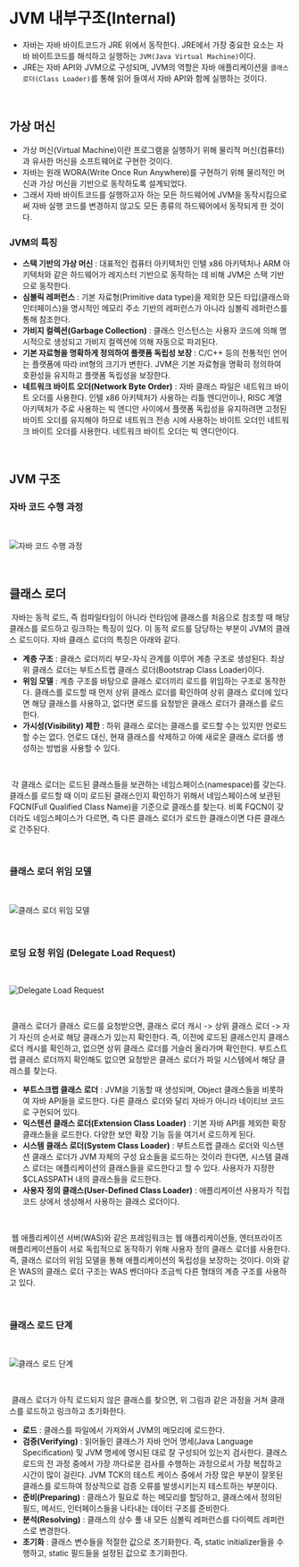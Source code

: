 # JVM 내부구조(Internal)
- 자바는 자바 바이트코드가 JRE 위에서 동작한다. JRE에서 가장 중요한 요소는 자바 바이트코드를 해석하고 실행하는 `JVM(Java Virtual Machine)`이다.
- JRE는 자바 API와 JVM으로 구성되며, JVM의 역할은 자바 애플리케이션을 `클래스 로더(Class Loader)`를 통해 읽어 들여서 자바 API와 함께 실행하는 것이다.

<br/>

## 가상 머신
- 가상 머신(Virtual Machine)이란 프로그램을 실행하기 위해 물리적 머신(컴퓨터)과 유사한 머신을 소프트웨어로 구현한 것이다.
- 자바는 원래 WORA(Write Once Run Anywhere)를 구현하기 위해 물리적인 머신과 가상 머신을 기반으로 동작하도록 설계되었다.
- 그래서 자바 바이트코드를 실행하고자 하는 모든 하드웨어에 JVM을 동작시킴으로써 자바 실행 코드를 변경하지 않고도 모든 종류의 하드웨어에서 동작되게 한 것이다.

### JVM의 특징
- **스택 기반의 가상 머신** : 대표적인 컴퓨터 아키텍처인 인텔 x86 아키텍처나 ARM 아키텍처와 같은 하드웨어가 레지스터 기반으로 동작하는 데 비해 JVM은 스택 기반으로 동작한다.
- **심볼릭 레퍼런스** : 기본 자료형(Primitive data type)을 제외한 모든 타입(클래스와 인터페이스)을 명시적인 메모리 주소 기반의 레퍼런스가 아니라 심볼릭 레퍼런스를 통해 참조한다.
- **가비지 컬렉션(Garbage Collection)** : 클래스 인스턴스는 사용자 코드에 의해 명시적으로 생성되고 가비지 컬렉션에 의해 자동으로 파괴된다.
- **기본 자료형을 명확하게 정의하여 플랫폼 독립성 보장** : C/C++ 등의 전통적인 언어는 플랫폼에 따라 int형의 크기가 변한다. JVM은 기본 자료형을 명확히 정의하여 호환성을 유지하고 플랫폼 독립성을 보장한다.
- **네트워크 바이트 오더(Network Byte Order)** : 자바 클래스 파일은 네트워크 바이트 오더를 사용한다. 인텔 x86 아키텍처가 사용하는 리틀 엔디안이나, RISC 계열 아키텍처가 주로 사용하는 빅 엔디안 사이에서 플랫폼 독립성을 유지하려면 고정된 바이트 오더를 유지해야 하므로 네트워크 전송 시에 사용하는 바이트 오더인 네트워크 바이트 오더를 사용한다. 네트워크 바이트 오더는 빅 엔디안이다.

<br/>

## JVM 구조

### 자바 코드 수행 과정

<br/>

![자바 코드 수행 과정](https://github.com/taechacode/TIL/assets/63395751/70e647f5-08d3-497a-af97-f8ab6fb11a07)

<br/>

## 클래스 로더
&nbsp;자바는 동적 로드, 즉 컴파일타임이 아니라 런타임에 클래스를 처음으로 참조할 때 해당 클래스를 로드하고 링크하는 특징이 있다. 이 동적 로드를 담당하는 부분이 JVM의 클래스 로드이다. 자바 클래스 로더의 특징은 아래와 같다.
- **계층 구조** : 클래스 로더끼리 부모-자식 관계를 이루어 계층 구조로 생성된다. 최상위 클래스 로더는 부트스트랩 클래스 로더(Bootstrap Class Loader)이다.
- **위임 모델** : 계층 구조를 바탕으로 클래스 로더끼리 로드를 위임하는 구조로 동작한다. 클래스를 로드할 때 먼저 상위 클래스 로더를 확인하여 상위 클래스 로더에 있다면 해당 클래스를 사용하고, 없다면 로드를 요청받은 클래스 로더가 클래스를 로드한다.
- **가시성(Visibility) 제한** : 하위 클래스 로더는 클래스를 로드할 수는 있지만 언로드할 수는 없다. 언로드 대신, 현재 클래스를 삭제하고 아예 새로운 클래스 로더를 생성하는 방법을 사용할 수 있다.

<br/>

&nbsp;각 클래스 로더는 로드된 클래스들을 보관하는 네임스페이스(namespace)를 갖는다. 클래스를 로드할 때 이미 로드된 클래스인지 확인하기 위해서 네임스페이스에 보관된 FQCN(Full Qualified Class Name)을 기준으로 클래스를 찾는다. 비록 FQCN이 갖더라도 네임스페이스가 다르면, 즉 다른 클래스 로더가 로드한 클래스이면 다른 클래스로 간주된다.

<br/>

### 클래스 로더 위임 모델

<br/>

![클래스 로더 위임 모델](https://github.com/taechacode/TIL/assets/63395751/8bb1ec91-495c-4106-9828-0ae372d95a30)

<br/>

### 로딩 요청 위임 (Delegate Load Request)

<br/>

![Delegate Load Request](https://github.com/taechacode/TIL/assets/63395751/54aeb8e9-11b1-4a81-af13-642f467512d2)

<br/>

&nbsp;클래스 로더가 클래스 로드를 요청받으면, 클래스 로더 캐시 -> 상위 클래스 로더 -> 자기 자신의 순서로 해당 클래스가 있는지 확인한다. 즉, 이전에 로드된 클래스인지 클래스 로더 캐시를 확인하고, 없으면 상위 클래스 로더를 거슬러 올라가며 확인한다. 부트스트랩 클래스 로더까지 확인해도 없으면 요청받은 클래스 로더가 파일 시스템에서 해당 클래스를 찾는다.

- **부트스크랩 클래스 로더** : JVM을 기동할 때 생성되며, Object 클래스들을 비롯하여 자바 API들을 로드한다. 다른 클래스 로더와 달리 자바가 아니라 네이티브 코드로 구현되어 있다.
- **익스텐션 클래스 로더(Extension Class Loader)** : 기본 자바 API를 제외한 확장 클래스들을 로드한다. 다양한 보안 확장 기능 등을 여기서 로드하게 된다.
- **시스템 클래스 로더(System Class Loader)** : 부트스트랩 클래스 로더와 익스텐션 클래스 로더가 JVM 자체의 구성 요소들을 로드하는 것이라 한다면, 시스템 클래스 로더는 애플리케이션의 클래스들을 로드한다고 할 수 있다. 사용자가 지정한 $CLASSPATH 내의 클래스들을 로드한다.
- **사용자 정의 클래스(User-Defined Class Loader)** : 애플리케이션 사용자가 직접 코드 상에서 생성해서 사용하는 클래스 로더이다.

<br/>

&nbsp;웹 애플리케이션 서버(WAS)와 같은 프레임워크는 웹 애플리케이션들, 엔터프라이즈 애플리케이션들이 서로 독립적으로 동작하기 위해 사용자 정의 클래스 로더를 사용한다. 즉, 클래스 로더의 위임 모델을 통해 애플리케이션의 독립성을 보장하는 것이다. 이와 같은 WAS의 클래스 로더 구조는 WAS 벤더마다 조금씩 다른 형태의 계층 구조를 사용하고 있다.

<br/>

### 클래스 로드 단계

<br/>

![클래스 로드 단계](https://github.com/taechacode/TIL/assets/63395751/7f7b4757-fcbe-4f4d-a007-5dca6cdf2bba)

<br/>

&nbsp;클래스 로더가 아직 로드되지 않은 클래스를 찾으면, 위 그림과 같은 과정을 거쳐 클래스를 로드하고 링크하고 초기화한다.

- **로드** : 클래스를 파일에서 가져와서 JVM의 메모리에 로드한다.
- **검증(Verifying)** : 읽어들인 클래스가 자바 언어 명세(Java Language Specification) 및 JVM 명세에 명시된 대로 잘 구성되어 있는지 검사한다. 클래스 로드의 전 과정 중에서 가장 까다로운 검사를 수행하는 과정으로서 가장 복잡하고 시간이 많이 걸린다. JVM TCK의 테스트 케이스 중에서 가장 많은 부분이 잘못된 클래스를 로드하여 정상적으로 검증 오류를 발생시키는지 테스트하는 부분이다.
- **준비(Preparing)** : 클래스가 필요로 하는 메모리를 할당하고, 클래스에서 정의된 필드, 메서드, 인터페이스들을 나타내는 데이터 구조를 준비한다.
- **분석(Resolving)** : 클래스의 상수 풀 내 모든 심볼릭 레퍼런스를 다이렉트 레퍼런스로 변경한다.
- **초기화** : 클래스 변수들을 적절한 값으로 초기화한다. 즉, static initializer들을 수행하고, static 필드들을 설정된 값으로 초기화한다.
